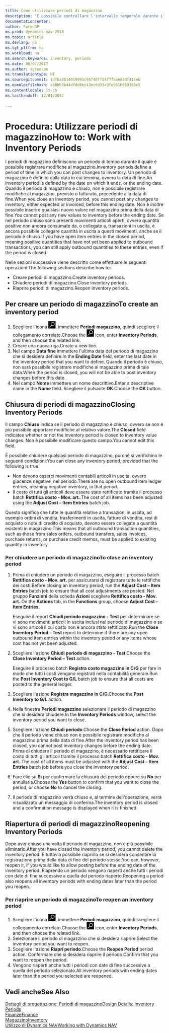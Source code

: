 ```yaml
---
title: Come utilizzare periodi di magazzino
description: "È possibile controllare l'intervallo temporale durante il quale si possono registrare modifiche al magazzino defininendo periodi di magazzino."
documentationcenter: 
author: SorenGP
ms.prod: dynamics-nav-2018
ms.topic: article
ms.devlang: na
ms.tgt_pltfrm: na
ms.workload: na
ms.search.keywords: inventory, periods
ms.date: 08/07/2017
ms.author: sgroespe
ms.translationtype: HT
ms.sourcegitcommit: 1dfba8b14019991c95f40ffd5f7fbaed5df414eb
ms.openlocfilehash: cb8bb3b44dfdd6bc43ec6d33a3fe061b669363e5
ms.contentlocale: it-ch
ms.lasthandoff: 12/01/2017

---
```

# <a name="how-to-work-with-inventory-periods"></a><span data-ttu-id="da88d-103">Procedura: Utilizzare periodi di magazzino</span><span class="sxs-lookup"><span data-stu-id="da88d-103">How to: Work with Inventory Periods</span></span>
<span data-ttu-id="da88d-104">I periodi di magazzino definiscono un periodo di tempo durante il quale è possibile registrare modifiche al magazzino.</span><span class="sxs-lookup"><span data-stu-id="da88d-104">Inventory periods define a period of time in which you can post changes to inventory.</span></span> <span data-ttu-id="da88d-105">Un periodo di magazzino è definito dalla data in cui termina, ovvero la data di fine.</span><span class="sxs-lookup"><span data-stu-id="da88d-105">An inventory period is defined by the date on which it ends, or the ending date.</span></span> <span data-ttu-id="da88d-106">Quando il periodo di magazzino è chiuso, non è possibile registrare modifiche al magazzino, previsto o fatturato, precedente alla data di fine.</span><span class="sxs-lookup"><span data-stu-id="da88d-106">When you close an inventory period, you cannot post any changes to inventory, either expected or invoiced, before this ending date.</span></span> <span data-ttu-id="da88d-107">Non è inoltre possibile inserire qualsiasi nuovo valore nel magazzino prima della data di fine.</span><span class="sxs-lookup"><span data-stu-id="da88d-107">You cannot post any new values to inventory before the ending date.</span></span> <span data-ttu-id="da88d-108">Se nel periodo chiuso sono presenti movimenti articoli aperti, ovvero quantità positive non ancora consumate da, o collegate a, transazioni in uscita, è ancora possibile collegare quantità in uscita a questi movimenti, anche se il periodo è chiuso.</span><span class="sxs-lookup"><span data-stu-id="da88d-108">If you have open item entries in the closed period, meaning positive quantities that have not yet been applied to outbound transactions, you can still apply outbound quantities to these entries, even if the period is closed.</span></span>  

<span data-ttu-id="da88d-109">Nelle sezioni successive viene descritto come effettuare le seguenti operazioni:</span><span class="sxs-lookup"><span data-stu-id="da88d-109">The following sections describe how to:</span></span>  

* <span data-ttu-id="da88d-110">Creare periodi di magazzino.</span><span class="sxs-lookup"><span data-stu-id="da88d-110">Create inventory periods.</span></span>  
* <span data-ttu-id="da88d-111">Chiudere periodi di magazzino.</span><span class="sxs-lookup"><span data-stu-id="da88d-111">Close inventory periods.</span></span>  
* <span data-ttu-id="da88d-112">Riaprire periodi di magazzino.</span><span class="sxs-lookup"><span data-stu-id="da88d-112">Reopen inventory periods.</span></span>  

## <a name="to-create-an-inventory-period"></a><span data-ttu-id="da88d-113">Per creare un periodo di magazzino</span><span class="sxs-lookup"><span data-stu-id="da88d-113">To create an inventory period</span></span>  
1. <span data-ttu-id="da88d-114">Scegliere l'icona ![Cerca pagina o report](media/ui-search/search_small.png "icona Cerca pagina o report"), immettere **Periodi magazzino**, quindi scegliere il collegamento correlato.</span><span class="sxs-lookup"><span data-stu-id="da88d-114">Choose the ![Search for Page or Report](media/ui-search/search_small.png "Search for Page or Report icon") icon, enter **Inventory Periods**, and then choose the related link.</span></span>  
2. <span data-ttu-id="da88d-115">Creare una nuova riga.</span><span class="sxs-lookup"><span data-stu-id="da88d-115">Create a new line.</span></span>  
3. <span data-ttu-id="da88d-116">Nel campo **Data fine** immettere l'ultima data del periodo di magazzino che si desidera definire.</span><span class="sxs-lookup"><span data-stu-id="da88d-116">In the **Ending Date** field, enter the last date in the inventory period that you want to define.</span></span> <span data-ttu-id="da88d-117">Quando il periodo è chiuso, non sarà possibile registrare modifiche al magazzino prima di tale data.</span><span class="sxs-lookup"><span data-stu-id="da88d-117">When the period is closed, you will not be able to post inventory changes before this date.</span></span>  
4. <span data-ttu-id="da88d-118">Nel campo **Nome** immettere un nome descrittivo.</span><span class="sxs-lookup"><span data-stu-id="da88d-118">Enter a descriptive name in the **Name** field.</span></span> <span data-ttu-id="da88d-119">Scegliere il pulsante **OK**.</span><span class="sxs-lookup"><span data-stu-id="da88d-119">Choose the **OK** button.</span></span>  

## <a name="closing-inventory-periods"></a><span data-ttu-id="da88d-120">Chiusura di periodi di magazzino</span><span class="sxs-lookup"><span data-stu-id="da88d-120">Closing Inventory Periods</span></span>  
<span data-ttu-id="da88d-121">Il campo **Chiuso** indica se il periodo di magazzino è chiuso, ovvero se non è più possibile apportare modifiche al relativo valore.</span><span class="sxs-lookup"><span data-stu-id="da88d-121">The **Closed** field indicates whether or not the inventory period is closed to inventory value changes.</span></span> <span data-ttu-id="da88d-122">Non è possibile modificare questo campo.</span><span class="sxs-lookup"><span data-stu-id="da88d-122">You cannot edit this field.</span></span>  

<span data-ttu-id="da88d-123">È possibile chiudere qualsiasi periodo di magazzino, purché si verifichino le seguenti condizioni:</span><span class="sxs-lookup"><span data-stu-id="da88d-123">You can close any inventory period, provided that the following is true:</span></span>  

* <span data-ttu-id="da88d-124">Non devono esserci movimenti contabili articoli in uscita, ovvero giacenze negative, nel periodo.</span><span class="sxs-lookup"><span data-stu-id="da88d-124">There are no open outbound item ledger entries, meaning negative inventory, in that period.</span></span>  
* <span data-ttu-id="da88d-125">Il costo di tutti gli articoli deve essere stato rettificato tramite il processo batch **Rettifica costo - Mov. art.**.</span><span class="sxs-lookup"><span data-stu-id="da88d-125">The cost of all items has been adjusted using the **Adjust Cost – Item Entries** batch job.</span></span>  

<span data-ttu-id="da88d-126">Questo significa che tutte le quantità relative a transazioni in uscita, ad esempio ordini di vendita, trasferimenti in uscita, fatture di vendita, resi di acquisto o note di credito di acquisto, devono essere collegate a quantità esistenti in magazzino.</span><span class="sxs-lookup"><span data-stu-id="da88d-126">This means that all outbound transaction quantities, such as those from sales orders, outbound transfers, sales invoices, purchase returns, or purchase credit memos, must be applied to existing quantity in inventory.</span></span>  

### <a name="to-close-an-inventory-period"></a><span data-ttu-id="da88d-127">Per chiudere un periodo di magazzino</span><span class="sxs-lookup"><span data-stu-id="da88d-127">To close an inventory period</span></span>  
1. <span data-ttu-id="da88d-128">Prima di chiudere un periodo di magazzino, eseguire il processo batch **Rettifica costo - Mov. art.** per assicurarsi di registrare tutte le rettifiche dei costi.</span><span class="sxs-lookup"><span data-stu-id="da88d-128">Before closing an inventory period, run the **Adjust Cost – Item Entries** batch job to ensure that all cost adjustments are posted.</span></span> <span data-ttu-id="da88d-129">Nel gruppo **Funzioni** della scheda **Azioni** scegliere **Rettifica costo - Mov. art.**.</span><span class="sxs-lookup"><span data-stu-id="da88d-129">On the **Actions** tab, in the **Functions** group, choose **Adjust Cost – Item Entries**.</span></span>  

     <span data-ttu-id="da88d-130">Eseguire il report **Chiudi periodo magazzino - Test** per determinare se vi sono movimenti articoli in uscita inclusi nel periodo di magazzino o se vi sono articoli il cui costo non è ancora stato rettificato.</span><span class="sxs-lookup"><span data-stu-id="da88d-130">Run the **Close Inventory Period – Test** report to determine if there are any open outbound item entries within the inventory period or any items whose cost has not yet been adjusted.</span></span>  
2. <span data-ttu-id="da88d-131">Scegliere l'azione **Chiudi periodo di magazzino - Test**.</span><span class="sxs-lookup"><span data-stu-id="da88d-131">Choose the **Close Inventory Period – Test** action.</span></span>  

     <span data-ttu-id="da88d-132">Eseguire il processo batch **Registra costo magazzino in C/G** per fare in modo che tutti i costi vengano registrati nella contabilità generale.</span><span class="sxs-lookup"><span data-stu-id="da88d-132">Run the **Post Inventory Cost to G/L** batch job to ensure that all costs are posted to the general ledger.</span></span>  
3. <span data-ttu-id="da88d-133">Scegliere l'azione **Registra magazzino in C/G**.</span><span class="sxs-lookup"><span data-stu-id="da88d-133">Choose the **Post Inventory to G/L** action.</span></span>  
4. <span data-ttu-id="da88d-134">Nella finestra **Periodi magazzino** selezionare il periodo di magazzino che si desidera chiudere.</span><span class="sxs-lookup"><span data-stu-id="da88d-134">In the **Inventory Periods** window, select the inventory period you want to close.</span></span>  
5. <span data-ttu-id="da88d-135">Scegliere l'azione **Chiudi periodo**.</span><span class="sxs-lookup"><span data-stu-id="da88d-135">Choose the **Close Period** action.</span></span> <span data-ttu-id="da88d-136">Dopo che il periodo viene chiuso non è possibile registrare modifiche al magazzino prima della data di fine.</span><span class="sxs-lookup"><span data-stu-id="da88d-136">After the inventory period has been closed, you cannot post inventory changes before the ending date.</span></span> <span data-ttu-id="da88d-137">Prima di chiudere il periodo di magazzino, è necessario rettificare il costo di tutti gli articoli tramite il processo batch **Rettifica costo - Mov. art.**.</span><span class="sxs-lookup"><span data-stu-id="da88d-137">The cost of all items must be adjusted with the **Adjust Cost – Item Entries** batch job before you close the inventory period.</span></span>  
6. <span data-ttu-id="da88d-138">Fare clic su **Sì** per confermare la chiusura del periodo oppure su **No** per annullarla.</span><span class="sxs-lookup"><span data-stu-id="da88d-138">Choose the **Yes** button to confirm that you want to close the period, or choose **No** to cancel the closing.</span></span>  
7. <span data-ttu-id="da88d-139">Il periodo di magazzino verrà chiuso e, al termine dell'operazione, verrà visualizzato un messaggio di conferma.</span><span class="sxs-lookup"><span data-stu-id="da88d-139">The inventory period is closed and a confirmation message is displayed when it is finished.</span></span>  

## <a name="reopening-inventory-periods"></a><span data-ttu-id="da88d-140">Riapertura di periodi di magazzino</span><span class="sxs-lookup"><span data-stu-id="da88d-140">Reopening Inventory Periods</span></span>  
<span data-ttu-id="da88d-141">Dopo aver chiuso una volta il periodo di magazzino, non è più possibile eliminarlo.</span><span class="sxs-lookup"><span data-stu-id="da88d-141">After you have closed the inventory period, you cannot delete the inventory period.</span></span> <span data-ttu-id="da88d-142">È tuttavia possibile riaprirlo se si desidera consentire la registrazione prima della data di fine del periodo stesso.</span><span class="sxs-lookup"><span data-stu-id="da88d-142">You can, however, reopen it, if you would like to allow posting before the ending date of the inventory period.</span></span> <span data-ttu-id="da88d-143">Riaprendo un periodo vengono riaperti anche tutti i periodi con date di fine successive a quella del periodo riaperto.</span><span class="sxs-lookup"><span data-stu-id="da88d-143">Reopening a period also reopens all inventory periods with ending dates later than the period you reopen.</span></span>  

### <a name="to-reopen-an-inventory-period"></a><span data-ttu-id="da88d-144">Per riaprire un periodo di magazzino</span><span class="sxs-lookup"><span data-stu-id="da88d-144">To reopen an inventory period</span></span>  
1. <span data-ttu-id="da88d-145">Scegliere l'icona ![Cerca pagina o report](media/ui-search/search_small.png "icona Cerca pagina o report"), immettere **Periodi magazzino**, quindi scegliere il collegamento correlato.</span><span class="sxs-lookup"><span data-stu-id="da88d-145">Choose the ![Search for Page or Report](media/ui-search/search_small.png "Search for Page or Report icon") icon, enter **Inventory Periods**, and then choose the related link.</span></span>  
2. <span data-ttu-id="da88d-146">Selezionare il periodo di magazzino che si desidera riaprire.</span><span class="sxs-lookup"><span data-stu-id="da88d-146">Select the inventory period you want to reopen.</span></span>  
3. <span data-ttu-id="da88d-147">Scegliere l'azione **Riapri periodo**.</span><span class="sxs-lookup"><span data-stu-id="da88d-147">Choose the **Reopen Period** period action.</span></span> <span data-ttu-id="da88d-148">Confermare che si desidera riaprire il periodo.</span><span class="sxs-lookup"><span data-stu-id="da88d-148">Confirm that you want to reopen the period.</span></span>  
4. <span data-ttu-id="da88d-149">Vengono riaperti anche tutti i periodi con date di fine successive a quella del periodo selezionato.</span><span class="sxs-lookup"><span data-stu-id="da88d-149">All inventory periods with ending dates later than the period you selected are reopened.</span></span>  

## <a name="see-also"></a><span data-ttu-id="da88d-150">Vedi anche</span><span class="sxs-lookup"><span data-stu-id="da88d-150">See Also</span></span>  
[<span data-ttu-id="da88d-151">Dettagli di progettazione: Periodi di magazzino</span><span class="sxs-lookup"><span data-stu-id="da88d-151">Design Details: Inventory Periods</span></span>](design-details-inventory-periods.md)  
[<span data-ttu-id="da88d-152">Finanze</span><span class="sxs-lookup"><span data-stu-id="da88d-152">Finance</span></span>](finance.md)  
[<span data-ttu-id="da88d-153">Magazzino</span><span class="sxs-lookup"><span data-stu-id="da88d-153">Inventory</span></span>](inventory-manage-inventory.md)  
[<span data-ttu-id="da88d-154">Utilizzo di Dynamics NAV</span><span class="sxs-lookup"><span data-stu-id="da88d-154">Working with Dynamics NAV</span></span>](ui-work-product.md)

